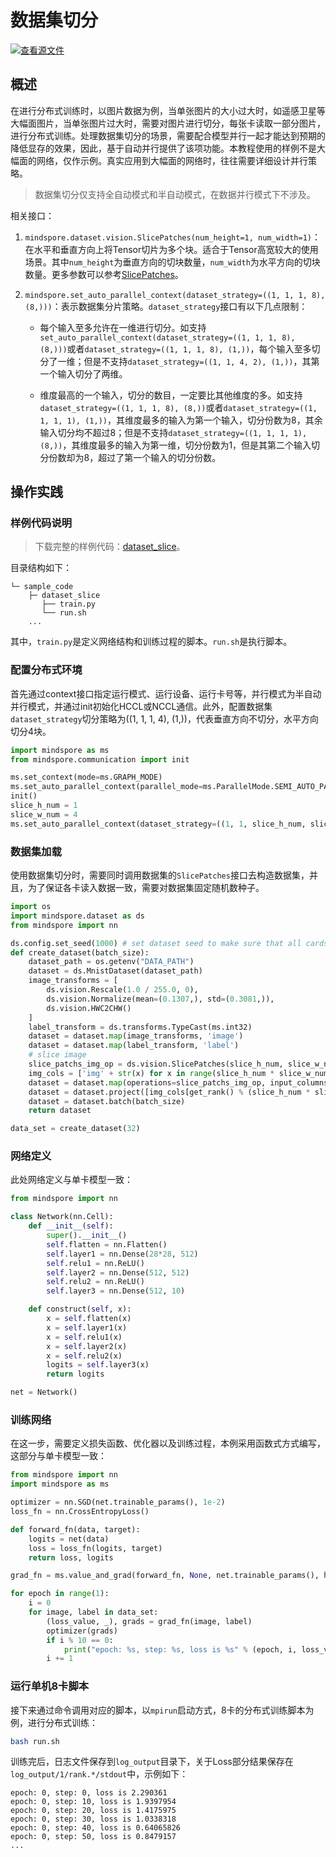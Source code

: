 # 数据集切分

[![查看源文件](https://mindspore-website.obs.cn-north-4.myhuaweicloud.com/website-images/r2.3.0/resource/_static/logo_source.svg)](https://gitee.com/mindspore/docs/blob/r2.3.0/tutorials/experts/source_zh_cn/parallel/dataset_slice.md)

## 概述

在进行分布式训练时，以图片数据为例，当单张图片的大小过大时，如遥感卫星等大幅面图片，当单张图片过大时，需要对图片进行切分，每张卡读取一部分图片，进行分布式训练。处理数据集切分的场景，需要配合模型并行一起才能达到预期的降低显存的效果，因此，基于自动并行提供了该项功能。本教程使用的样例不是大幅面的网络，仅作示例。真实应用到大幅面的网络时，往往需要详细设计并行策略。

> 数据集切分仅支持全自动模式和半自动模式，在数据并行模式下不涉及。

相关接口：

1. `mindspore.dataset.vision.SlicePatches(num_height=1, num_width=1)`：在水平和垂直方向上将Tensor切片为多个块。适合于Tensor高宽较大的使用场景。其中`num_height`为垂直方向的切块数量，`num_width`为水平方向的切块数量。更多参数可以参考[SlicePatches](https://www.mindspore.cn/docs/zh-CN/r2.3.0/api_python/dataset_vision/mindspore.dataset.vision.SlicePatches.html)。

2. `mindspore.set_auto_parallel_context(dataset_strategy=((1, 1, 1, 8), (8,)))`：表示数据集分片策略。`dataset_strategy`接口有以下几点限制：

    - 每个输入至多允许在一维进行切分。如支持`set_auto_parallel_context(dataset_strategy=((1, 1, 1, 8), (8,)))`或者`dataset_strategy=((1, 1, 1, 8), (1,))`，每个输入至多切分了一维；但是不支持`dataset_strategy=((1, 1, 4, 2), (1,))`，其第一个输入切分了两维。

    - 维度最高的一个输入，切分的数目，一定要比其他维度的多。如支持`dataset_strategy=((1, 1, 1, 8), (8,))`或者`dataset_strategy=((1, 1, 1, 1), (1,))`，其维度最多的输入为第一个输入，切分份数为8，其余输入切分均不超过8；但是不支持`dataset_strategy=((1, 1, 1, 1), (8,))`，其维度最多的输入为第一维，切分份数为1，但是其第二个输入切分份数却为8，超过了第一个输入的切分份数。

## 操作实践

### 样例代码说明

> 下载完整的样例代码：[dataset_slice](https://gitee.com/mindspore/docs/tree/r2.3.0/docs/sample_code/dataset_slice)。

目录结构如下：

```text
└─ sample_code
    ├─ dataset_slice
       ├── train.py
       └── run.sh
    ...
```

其中，`train.py`是定义网络结构和训练过程的脚本。`run.sh`是执行脚本。

### 配置分布式环境

首先通过context接口指定运行模式、运行设备、运行卡号等，并行模式为半自动并行模式，并通过init初始化HCCL或NCCL通信。此外，配置数据集`dataset_strategy`切分策略为((1, 1, 1, 4), (1,))，代表垂直方向不切分，水平方向切分4块。

```python
import mindspore as ms
from mindspore.communication import init

ms.set_context(mode=ms.GRAPH_MODE)
ms.set_auto_parallel_context(parallel_mode=ms.ParallelMode.SEMI_AUTO_PARALLEL)
init()
slice_h_num = 1
slice_w_num = 4
ms.set_auto_parallel_context(dataset_strategy=((1, 1, slice_h_num, slice_w_num), (1,)))
```

### 数据集加载

使用数据集切分时，需要同时调用数据集的`SlicePatches`接口去构造数据集，并且，为了保证各卡读入数据一致，需要对数据集固定随机数种子。

```python
import os
import mindspore.dataset as ds
from mindspore import nn

ds.config.set_seed(1000) # set dataset seed to make sure that all cards read the same data
def create_dataset(batch_size):
    dataset_path = os.getenv("DATA_PATH")
    dataset = ds.MnistDataset(dataset_path)
    image_transforms = [
        ds.vision.Rescale(1.0 / 255.0, 0),
        ds.vision.Normalize(mean=(0.1307,), std=(0.3081,)),
        ds.vision.HWC2CHW()
    ]
    label_transform = ds.transforms.TypeCast(ms.int32)
    dataset = dataset.map(image_transforms, 'image')
    dataset = dataset.map(label_transform, 'label')
    # slice image
    slice_patchs_img_op = ds.vision.SlicePatches(slice_h_num, slice_w_num)
    img_cols = ['img' + str(x) for x in range(slice_h_num * slice_w_num)]
    dataset = dataset.map(operations=slice_patchs_img_op, input_columns="image", output_columns=img_cols)
    dataset = dataset.project([img_cols[get_rank() % (slice_h_num * slice_w_num)], "label"])
    dataset = dataset.batch(batch_size)
    return dataset

data_set = create_dataset(32)
```

### 网络定义

此处网络定义与单卡模型一致：

```python
from mindspore import nn

class Network(nn.Cell):
    def __init__(self):
        super().__init__()
        self.flatten = nn.Flatten()
        self.layer1 = nn.Dense(28*28, 512)
        self.relu1 = nn.ReLU()
        self.layer2 = nn.Dense(512, 512)
        self.relu2 = nn.ReLU()
        self.layer3 = nn.Dense(512, 10)

    def construct(self, x):
        x = self.flatten(x)
        x = self.layer1(x)
        x = self.relu1(x)
        x = self.layer2(x)
        x = self.relu2(x)
        logits = self.layer3(x)
        return logits

net = Network()
```

### 训练网络

在这一步，需要定义损失函数、优化器以及训练过程，本例采用函数式方式编写，这部分与单卡模型一致：

```python
from mindspore import nn
import mindspore as ms

optimizer = nn.SGD(net.trainable_params(), 1e-2)
loss_fn = nn.CrossEntropyLoss()

def forward_fn(data, target):
    logits = net(data)
    loss = loss_fn(logits, target)
    return loss, logits

grad_fn = ms.value_and_grad(forward_fn, None, net.trainable_params(), has_aux=True)

for epoch in range(1):
    i = 0
    for image, label in data_set:
        (loss_value, _), grads = grad_fn(image, label)
        optimizer(grads)
        if i % 10 == 0:
            print("epoch: %s, step: %s, loss is %s" % (epoch, i, loss_value))
        i += 1
```

### 运行单机8卡脚本

接下来通过命令调用对应的脚本，以`mpirun`启动方式，8卡的分布式训练脚本为例，进行分布式训练：

```bash
bash run.sh
```

训练完后，日志文件保存到`log_output`目录下，关于Loss部分结果保存在`log_output/1/rank.*/stdout`中，示例如下：

```text
epoch: 0, step: 0, loss is 2.290361
epoch: 0, step: 10, loss is 1.9397954
epoch: 0, step: 20, loss is 1.4175975
epoch: 0, step: 30, loss is 1.0338318
epoch: 0, step: 40, loss is 0.64065826
epoch: 0, step: 50, loss is 0.8479157
...
```
